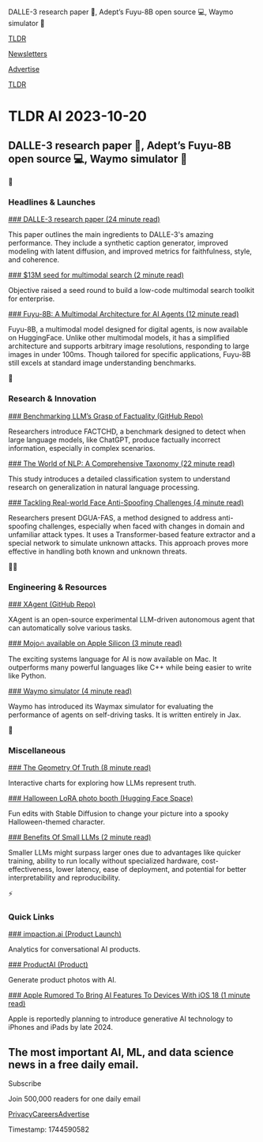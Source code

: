 DALLE-3 research paper 📃, Adept’s Fuyu-8B open source 💻, Waymo simulator 🚗

[TLDR](/)

[Newsletters](/newsletters)

[Advertise](https://advertise.tldr.tech/)

[TLDR](/)

# TLDR AI 2023-10-20

## DALLE-3 research paper 📃, Adept’s Fuyu-8B open source 💻, Waymo simulator 🚗

🚀

### Headlines & Launches

[### DALLE-3 research paper (24 minute read)](https://cdn.openai.com/papers/dall-e-3.pdf?utm_source=tldrai)

This paper outlines the main ingredients to DALLE-3's amazing performance. They include a synthetic caption generator, improved modeling with latent diffusion, and improved metrics for faithfulness, style, and coherence.

[### $13M seed for multimodal search (2 minute read)](https://techcrunch.com/2023/10/18/objective-emerges-from-stealth-to-deliver-multimodal-search-to-developers-as-an-api-platform/?utm_source=tldrai)

Objective raised a seed round to build a low-code multimodal search toolkit for enterprise.

[### Fuyu-8B: A Multimodal Architecture for AI Agents (12 minute read)](https://www.adept.ai/blog/fuyu-8b?utm_source=tldrai)

Fuyu-8B, a multimodal model designed for digital agents, is now available on HuggingFace. Unlike other multimodal models, it has a simplified architecture and supports arbitrary image resolutions, responding to large images in under 100ms. Though tailored for specific applications, Fuyu-8B still excels at standard image understanding benchmarks.

🧠

### Research & Innovation

[### Benchmarking LLM’s Grasp of Factuality (GitHub Repo)](https://github.com/zjunlp/factchd?utm_source=tldrai)

Researchers introduce FACTCHD, a benchmark designed to detect when large language models, like ChatGPT, produce factually incorrect information, especially in complex scenarios.

[### The World of NLP: A Comprehensive Taxonomy (22 minute read)](https://www.nature.com/articles/s42256-023-00729-y?utm_source=tldrai)

This study introduces a detailed classification system to understand research on generalization in natural language processing.

[### Tackling Real-world Face Anti-Spoofing Challenges (4 minute read)](https://arxiv.org/abs/2310.11758v1?utm_source=tldrai)

Researchers present DGUA-FAS, a method designed to address anti-spoofing challenges, especially when faced with changes in domain and unfamiliar attack types. It uses a Transformer-based feature extractor and a special network to simulate unknown attacks. This approach proves more effective in handling both known and unknown threats.

👨‍💻

### Engineering & Resources

[### XAgent (GitHub Repo)](https://github.com/OpenBMB/XAgent?utm_source=tldrai)

XAgent is an open-source experimental LLM-driven autonomous agent that can automatically solve various tasks.

[### Mojo🔥 available on Apple Silicon (3 minute read)](https://www.modular.com/blog/mojo-is-now-available-on-mac?utm_sourcw=tldrai)

The exciting systems language for AI is now available on Mac. It outperforms many powerful languages like C++ while being easier to write like Python.

[### Waymo simulator (4 minute read)](https://waymo.com/research/waymax/?utm_source=tldrai)

Waymo has introduced its Waymax simulator for evaluating the performance of agents on self-driving tasks. It is written entirely in Jax.

🎁

### Miscellaneous

[### The Geometry Of Truth (8 minute read)](https://saprmarks.github.io/geometry-of-truth/dataexplorer/?utm_source=tldrai)

Interactive charts for exploring how LLMs represent truth.

[### Halloween LoRA photo booth (Hugging Face Space)](https://huggingface.co/spaces/editing-images/ai-halloween-photobooth?utm_source=tldrai)

Fun edits with Stable Diffusion to change your picture into a spooky Halloween-themed character.

[### Benefits Of Small LLMs (2 minute read)](https://matt-rickard.com/benefits-of-small-llms?utm_source=tldrai)

Smaller LLMs might surpass larger ones due to advantages like quicker training, ability to run locally without specialized hardware, cost-effectiveness, lower latency, ease of deployment, and potential for better interpretability and reproducibility.

⚡️

### Quick Links

[### impaction.ai (Product Launch)](https://www.producthunt.com/posts/impaction-ai?utm_source=tldrai)

Analytics for conversational AI products.

[### ProductAI (Product)](https://www.productai.photo/?utm_source=tldrai)

Generate product photos with AI.

[### Apple Rumored To Bring AI Features To Devices With iOS 18 (1 minute read)](https://www.macrumors.com/2023/10/19/apple-generative-ai-late-2024-jeff-pu/?utm_source=tldrai)

Apple is reportedly planning to introduce generative AI technology to iPhones and iPads by late 2024.

## The most important AI, ML, and data science news in a free daily email.

Subscribe

Join 500,000 readers for one daily email

[Privacy](/privacy)[Careers](https://jobs.ashbyhq.com/tldr.tech)[Advertise](/ai/advertise)

Timestamp: 1744590582